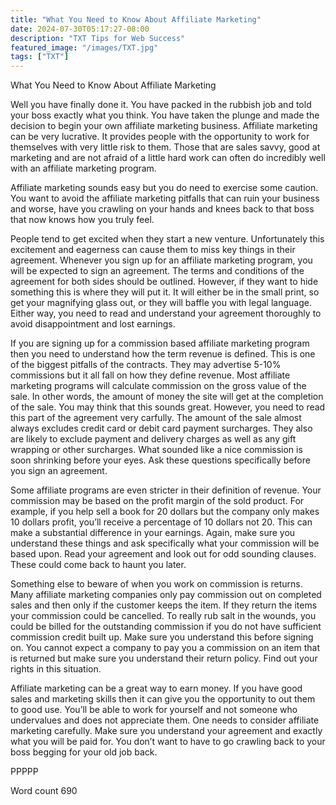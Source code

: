 ```yaml
---
title: "What You Need to Know About Affiliate Marketing"
date: 2024-07-30T05:17:27-08:00
description: "TXT Tips for Web Success"
featured_image: "/images/TXT.jpg"
tags: ["TXT"]
---
```


What You Need to Know About Affiliate Marketing

Well you have finally done it. You have packed in the rubbish job and told your boss exactly what you think. You have taken the plunge and made the decision to begin your own affiliate marketing business. Affiliate marketing can be very lucrative. It provides people with the opportunity to work for themselves with very little risk to them. Those that are sales savvy, good at marketing and are not afraid of a little hard work can often do incredibly well with an affiliate marketing program. 

Affiliate marketing sounds easy but you do need to exercise some caution. You want to avoid the affiliate marketing pitfalls that can ruin your business and worse, have you crawling on your hands and knees back to that boss that now knows how you truly feel.

People tend to get excited when they start a new venture. Unfortunately this excitement and eagerness can cause them to miss key things in their agreement. Whenever you sign up for an affiliate marketing program, you will be expected to sign an agreement. The terms and conditions of the agreement for both sides should be outlined. However, if they want to hide something this is where they will put it. It will either be in the small print, so get your magnifying glass out, or they will baffle you with legal language. Either way, you need to read and understand your agreement thoroughly to avoid disappointment and lost earnings.

If you are signing up for a commission based affiliate marketing program then you need to understand how the term revenue is defined. This is one of the biggest pitfalls of the contracts. They may advertise 5-10% commissions but it all fall on how they define revenue. Most affiliate marketing programs will calculate commission on the gross value of the sale. In other words, the amount of money the site will get at the completion of the sale. You may think that this sounds great. However, you need to read this part of the agreement very carfully. The amount of the sale almost always excludes credit card or debit card payment surcharges. They also are likely to exclude payment and delivery charges as well as any gift wrapping or other surcharges. What sounded like a nice commission is soon shrinking before your eyes. Ask these questions specifically before you sign an agreement.

Some affiliate programs are even stricter in their definition of revenue. Your commission may be based on the profit margin of the sold product. For example, if you help sell a book for 20 dollars but the company only makes 10 dollars profit, you’ll receive a percentage of 10 dollars not 20. This can make a substantial difference in your earnings. Again, make sure you understand these things and ask specifically what your commission will be based upon. Read your agreement and look out for odd sounding clauses. These could come back to haunt you later.

Something else to beware of when you work on commission is returns. Many affiliate marketing companies only pay commission out on completed sales and then only if the customer keeps the item. If they return the items your commission could be cancelled. To really rub salt in the wounds, you could be billed for the outstanding commission if you do not have sufficient commission credit built up. Make sure you understand this before signing on. You cannot expect a company to pay you a commission on an item that is returned but make sure you understand their return policy. Find out your rights in this situation.

Affiliate marketing can be a great way to earn money. If you have good sales and marketing skills then it can give you the opportunity to out them to good use. You’ll be able to work for yourself and not someone who undervalues and does not appreciate them. One needs to consider affiliate marketing carefully. Make sure you understand your agreement and exactly what you will be paid for. You don’t want to have to go crawling back to your boss begging for your old job back. 

PPPPP

Word count 690
